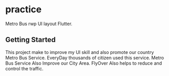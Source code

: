 # practice

Metro Bus rwp UI layout Flutter.

## Getting Started

This project make to improve my UI skill and also promote our country Metro Bus Service. EveryDay thousands of citizen used this service. Metro Bus Service Also Improve our City Area. FlyOver Also helps to reduce and control the traffic.
